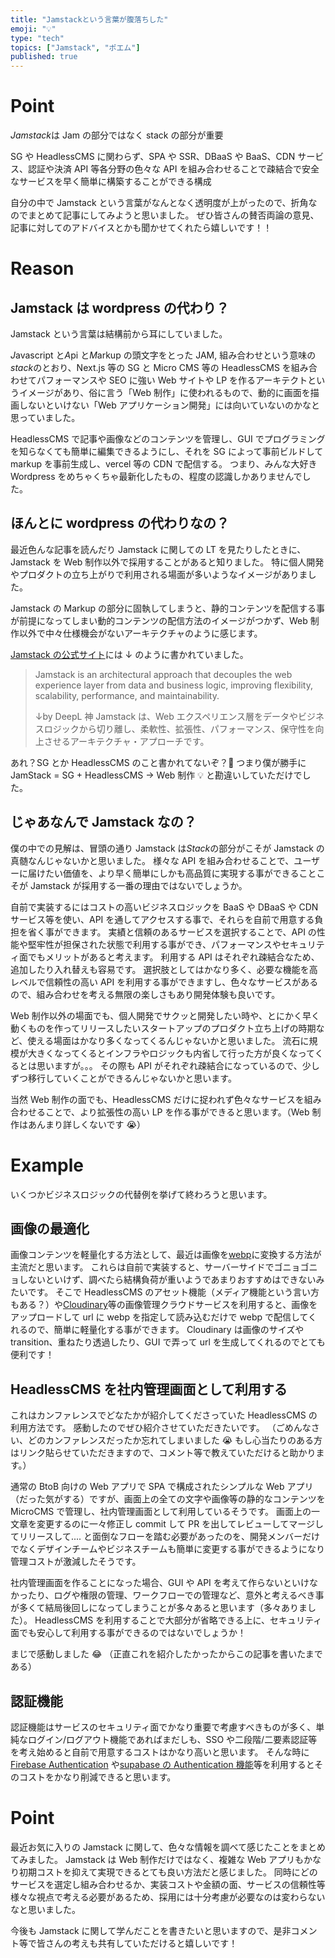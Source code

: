 ```yaml
---
title: "Jamstackという言葉が腹落ちした"
emoji: "💡"
type: "tech"
topics: ["Jamstack", "ポエム"]
published: true
---
```


# Point

*Jamstack*は Jam の部分ではなく stack の部分が重要

SG や HeadlessCMS に関わらず、SPA や SSR、DBaaS や BaaS、CDN サービス、認証や決済 API 等各分野の色々な API を組み合わせることで疎結合で安全なサービスを早く簡単に構築することができる構成

自分の中で Jamstack という言葉がなんとなく透明度が上がったので、折角なのでまとめて記事にしてみようと思いました。
ぜひ皆さんの賛否両論の意見、記事に対してのアドバイスとかも聞かせてくれたら嬉しいです！！

# Reason

## Jamstack は wordpress の代わり？

Jamstack という言葉は結構前から耳にしていました。

*J*avascript と*A*pi と*M*arkup の頭文字をとった JAM, 組み合わせという意味の*stack*のとおり、Next.js 等の SG と Micro CMS 等の HeadlessCMS を組み合わせてパフォーマンスや SEO に強い Web サイトや LP を作るアーキテクトというイメージがあり、俗に言う「Web 制作」に使われるもので、動的に画面を描画しないといけない「Web アプリケーション開発」には向いていないのかなと思っていました。

HeadlessCMS で記事や画像などのコンテンツを管理し、GUI でプログラミングを知らなくても簡単に編集できるようにし、それを SG によって事前ビルドして markup を事前生成し、vercel 等の CDN で配信する。
つまり、みんな大好き Wordpress をめちゃくちゃ最新化したもの、程度の認識しかありませんでした。

## ほんとに wordpress の代わりなの？

最近色んな記事を読んだり Jamstack に関しての LT を見たりしたときに、 Jamstack を Web 制作以外で採用することがあると知りました。
特に個人開発やプロダクトの立ち上がりで利用される場面が多いようなイメージがありました。

Jamstack の Markup の部分に固執してしまうと、静的コンテンツを配信する事が前提になってしまい動的コンテンツの配信方法のイメージがつかず、Web 制作以外で中々仕様機会がないアーキテクチャのように感じます。

[Jamstack の公式サイト](https://Jamstack.org/)には ↓ のように書かれていました。

> Jamstack is an architectural approach that decouples the web experience layer from data and business logic, improving flexibility, scalability, performance, and maintainability.
>
> ↓by DeepL 神
> Jamstack は、Web エクスペリエンス層をデータやビジネスロジックから切り離し、柔軟性、拡張性、パフォーマンス、保守性を向上させるアーキテクチャ・アプローチです。

あれ？SG とか HeadlessCMS のこと書かれてないぞ？🤔
つまり僕が勝手に JamStack = SG + HeadlessCMS → Web 制作 💡 と勘違いしていただけでした。

## じゃあなんで Jamstack なの？

僕の中での見解は、冒頭の通り Jamstack は*Stack*の部分がこそが Jamstack の真髄なんじゃないかと思いました。
様々な API を組み合わせることで、ユーザーに届けたい価値を、より早く簡単にしかも高品質に実現する事ができることこそが Jamstack が採用する一番の理由ではないでしょうか。

自前で実装するにはコストの高いビジネスロジックを BaaS や DBaaS や CDN サービス等を使い、API を通してアクセスする事で、それらを自前で用意する負担を省く事ができます。
実績と信頼のあるサービスを選択することで、API の性能や堅牢性が担保された状態で利用する事ができ、パフォーマンスやセキュリティ面でもメリットがあると考えます。
利用する API はそれぞれ疎結合なため、追加したり入れ替えも容易です。
選択肢としてはかなり多く、必要な機能を高レベルで信頼性の高い API を利用する事ができますし、色々なサービスがあるので、組み合わせを考える無限の楽しさもあり開発体験も良いです。

Web 制作以外の場面でも、個人開発でサクッと開発したい時や、とにかく早く動くものを作ってリリースしたいスタートアップのプロダクト立ち上げの時期など、使える場面はかなり多くなってくるんじゃないかと思いました。
流石に規模が大きくなってくるとインフラやロジックも内省して行った方が良くなってくるとは思いますが。。。
その際も API がそれぞれ疎結合になっているので、少しずつ移行していくことができるんじゃないかと思います。

当然 Web 制作の面でも、HeadlessCMS だけに捉われず色々なサービスを組み合わせることで、より拡張性の高い LP を作る事ができると思います。（Web 制作はあんまり詳しくないです 😭）

# Example

いくつかビジネスロジックの代替例を挙げて終わろうと思います。

## 画像の最適化

画像コンテンツを軽量化する方法として、最近は画像を[webp](https://developers.google.com/speed/webp)に変換する方法が主流だと思います。
これらは自前で実装すると、サーバーサイドでゴニョゴニョしないといけず、調べたら結構負荷が重いようであまりおすすめはできないみたいです。
そこで HeadlessCMS のアセット機能（メディア機能という言い方もある？）や[Cloudinary](https://cloudinary.com/)等の画像管理クラウドサービスを利用すると、画像をアップロードして url に webp を指定して読み込むだけで webp で配信してくれるので、簡単に軽量化する事ができます。
Cloudinary は画像のサイズや transition、重ねたり透過したり、GUI で弄って url を生成してくれるのでとても便利です！

## HeadlessCMS を社内管理画面として利用する

これはカンファレンスでどなたかが紹介してくださっていた HeadlessCMS の利用方法です。
感動したのでぜひ紹介させていただきたいです。
（ごめんなさい、どのカンファレンスだったか忘れてしまいました 😭
もし心当たりのある方はリンク貼らせていただきますので、コメント等で教えていただけると助かります。）

通常の BtoB 向けの Web アプリで SPA で構成されたシンプルな Web アプリ（だった気がする）ですが、画面上の全ての文字や画像等の静的なコンテンツを MicroCMS で管理し、社内管理画面として利用しているそうです。
画面上の一文章を変更するのに一々修正し commit して PR を出してレビューしてマージしてリリースして....
と面倒なフローを踏む必要があったのを、開発メンバーだけでなくデザインチームやビジネスチームも簡単に変更する事ができるようになり管理コストが激減したそうです。

社内管理画面を作ることになった場合、GUI や API を考えて作らないといけなかったり、ログや権限の管理、ワークフローでの管理など、意外と考えるべき事が多くて結局後回しになってしまうことが多々あると思います（多々ありました）。
HeadlessCMS を利用することで大部分が省略できる上に、セキュリティ面でも安心して利用する事ができるのではないでしょうか！

まじで感動しました 😂
（正直これを紹介したかったからこの記事を書いたまである）

## 認証機能

認証機能はサービスのセキュリティ面でかなり重要で考慮すべきものが多く、単純なログイン/ログアウト機能であればまだしも、SSO や二段階/二要素認証等を考え始めると自前で用意するコストはかなり高いと思います。
そんな時に [Firebase Authentication](https://firebase.google.com/products/auth?hl=ja) や[supabase の Authentication 機能](https://supabase.com/auth)等を利用するとそのコストをかなり削減できると思います。

# Point

最近お気に入りの Jamstack に関して、色々な情報を調べて感じたことをまとめてみました。
Jamstack は Web 制作だけではなく、複雑な Web アプリもかなり初期コストを抑えて実現できるとても良い方法だと感じました。
同時にどのサービスを選定し組み合わせるか、実装コストや金額の面、サービスの信頼性等様々な視点で考える必要があるため、採用には十分考慮が必要なのは変わらないなと思いました。

今後も Jamstack に関して学んだことを書きたいと思いますので、是非コメント等で皆さんの考えも共有していただけると嬉しいです！
